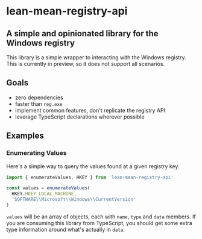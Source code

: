 # lean-mean-registry-api

## A simple and opinionated library for the Windows registry

This library is a simple wrapper to interacting with the Windows registry. This
is currently in preview, so it does not support all scenarios.

## Goals

* zero dependencies
* faster than `reg.exe`
* implement common features, don't replicate the registry API
* leverage TypeScript declarations wherever possible

## Examples

### Enumerating Values

Here's a simple way to query the values found at a given registry key:

```ts
import { enumerateValues, HKEY } from 'lean-mean-registry-api'

const values = enumerateValues(
  HKEY.HKEY_LOCAL_MACHINE,
  'SOFTWARE\\Microsoft\\Windows\\CurrentVersion'
)
```

`values` will be an array of objects, each with `name`, `type` and `data`
members. If you are consuming this library from TypeScript, you should get some
extra type information around what's actually in `data`.

